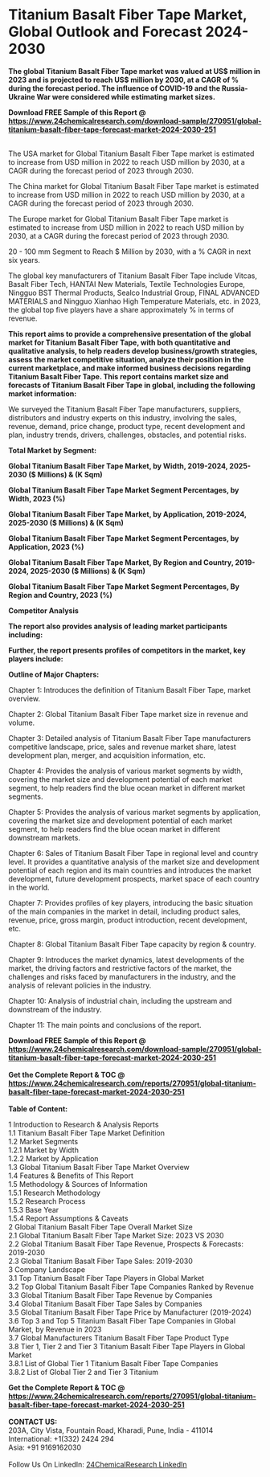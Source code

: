 <h1>Titanium Basalt Fiber Tape Market, Global Outlook and Forecast 2024-2030</h1><p><strong>The global Titanium Basalt Fiber Tape market was valued at US$ million in 2023 and is projected to reach US$ million by 2030, at a CAGR of % during the forecast period. The influence of COVID-19 and the Russia-Ukraine War were considered while estimating market sizes.</strong></p><p>
</p><p></p><div><b>Download FREE Sample of this Report @ 
            <a href="https://www.24chemicalresearch.com/download-sample/270951/global-titanium-basalt-fiber-tape-forecast-market-2024-2030-251">
            https://www.24chemicalresearch.com/download-sample/270951/global-titanium-basalt-fiber-tape-forecast-market-2024-2030-251</a></b></div><br><p>
</p><p>The USA market for Global Titanium Basalt Fiber Tape market is estimated to increase from USD million in 2022 to reach USD million by 2030, at a CAGR during the forecast period of 2023 through 2030.</p><p>
</p><p>The China market for Global Titanium Basalt Fiber Tape market is estimated to increase from USD million in 2022 to reach USD million by 2030, at a CAGR during the forecast period of 2023 through 2030.</p><p>
</p><p>The Europe market for Global Titanium Basalt Fiber Tape market is estimated to increase from USD million in 2022 to reach USD million by 2030, at a CAGR during the forecast period of 2023 through 2030.</p><p>
20 - 100 mm Segment to Reach $ Million by 2030, with a % CAGR in next six years.</p><p>
The global key manufacturers of Titanium Basalt Fiber Tape include Vitcas, Basalt Fiber Tech, HANTAI New Materials, Textile Technologies Europe, Ningguo BST Thermal Products, Sealco Industrial Group, FINAL ADVANCED MATERIALS and Ningguo Xianhao High Temperature Materials, etc. in 2023, the global top five players have a share approximately % in terms of revenue.</p><p>
<strong>This report aims to provide a comprehensive presentation of the global market for Titanium Basalt Fiber Tape, with both quantitative and qualitative analysis, to help readers develop business/growth strategies, assess the market competitive situation, analyze their position in the current marketplace, and make informed business decisions regarding Titanium Basalt Fiber Tape. This report contains market size and forecasts of Titanium Basalt Fiber Tape in global, including the following market information:</strong></p><p>
</p><p>
</p><p>We surveyed the Titanium Basalt Fiber Tape manufacturers, suppliers, distributors and industry experts on this industry, involving the sales, revenue, demand, price change, product type, recent development and plan, industry trends, drivers, challenges, obstacles, and potential risks.</p><p>
<strong>Total Market by Segment:</strong></p><p>
<strong>Global Titanium Basalt Fiber Tape Market, by Width, 2019-2024, 2025-2030 ($ Millions) &amp; (K Sqm)</strong></p><p>
<strong>Global Titanium Basalt Fiber Tape Market Segment Percentages, by Width, 2023 (%)</strong></p><p>
</p><p>
<strong>Global Titanium Basalt Fiber Tape Market, by Application, 2019-2024, 2025-2030 ($ Millions) &amp; (K Sqm)</strong></p><p>
<strong>Global Titanium Basalt Fiber Tape Market Segment Percentages, by Application, 2023 (%)</strong></p><p>
</p><p>
<strong>Global Titanium Basalt Fiber Tape Market, By Region and Country, 2019-2024, 2025-2030 ($ Millions) &amp; (K Sqm)</strong></p><p>
<strong>Global Titanium Basalt Fiber Tape Market Segment Percentages, By Region and Country, 2023 (%)</strong></p><p>
</p><p>
<strong>Competitor Analysis</strong></p><p>
<strong>The report also provides analysis of leading market participants including:</strong></p><p>
</p><p>
<strong>Further, the report presents profiles of competitors in the market, key players include:</strong></p><p>
</p><p>
<strong>Outline of Major Chapters:</strong></p><p>
</p><p>Chapter 1: Introduces the definition of Titanium Basalt Fiber Tape, market overview.</p><p>
Chapter 2: Global Titanium Basalt Fiber Tape market size in revenue and volume.</p><p>
Chapter 3: Detailed analysis of Titanium Basalt Fiber Tape manufacturers competitive landscape, price, sales and revenue market share, latest development plan, merger, and acquisition information, etc.</p><p>
Chapter 4: Provides the analysis of various market segments by width, covering the market size and development potential of each market segment, to help readers find the blue ocean market in different market segments.</p><p>
Chapter 5: Provides the analysis of various market segments by application, covering the market size and development potential of each market segment, to help readers find the blue ocean market in different downstream markets.</p><p>
Chapter 6: Sales of Titanium Basalt Fiber Tape in regional level and country level. It provides a quantitative analysis of the market size and development potential of each region and its main countries and introduces the market development, future development prospects, market space of each country in the world.</p><p>
Chapter 7: Provides profiles of key players, introducing the basic situation of the main companies in the market in detail, including product sales, revenue, price, gross margin, product introduction, recent development, etc.</p><p>
Chapter 8: Global Titanium Basalt Fiber Tape capacity by region &amp; country.</p><p>
Chapter 9: Introduces the market dynamics, latest developments of the market, the driving factors and restrictive factors of the market, the challenges and risks faced by manufacturers in the industry, and the analysis of relevant policies in the industry.</p><p>
Chapter 10: Analysis of industrial chain, including the upstream and downstream of the industry.</p><p>
Chapter 11: The main points and conclusions of the report.</p><div><b>Download FREE Sample of this Report @ 
            <a href="https://www.24chemicalresearch.com/download-sample/270951/global-titanium-basalt-fiber-tape-forecast-market-2024-2030-251">
            https://www.24chemicalresearch.com/download-sample/270951/global-titanium-basalt-fiber-tape-forecast-market-2024-2030-251</a></b></div><br><div><b>Get the Complete Report & TOC @ 
            <a href="https://www.24chemicalresearch.com/reports/270951/global-titanium-basalt-fiber-tape-forecast-market-2024-2030-251">
            https://www.24chemicalresearch.com/reports/270951/global-titanium-basalt-fiber-tape-forecast-market-2024-2030-251</a></b></div><br>
            <b>Table of Content:</b><p>1 Introduction to Research & Analysis Reports<br />
    1.1 Titanium Basalt Fiber Tape Market Definition<br />
    1.2 Market Segments<br />
        1.2.1 Market by Width<br />
        1.2.2 Market by Application<br />
    1.3 Global Titanium Basalt Fiber Tape Market Overview<br />
    1.4 Features & Benefits of This Report<br />
    1.5 Methodology & Sources of Information<br />
        1.5.1 Research Methodology<br />
        1.5.2 Research Process<br />
        1.5.3 Base Year<br />
        1.5.4 Report Assumptions & Caveats<br />
2 Global Titanium Basalt Fiber Tape Overall Market Size<br />
    2.1 Global Titanium Basalt Fiber Tape Market Size: 2023 VS 2030<br />
    2.2 Global Titanium Basalt Fiber Tape Revenue, Prospects & Forecasts: 2019-2030<br />
    2.3 Global Titanium Basalt Fiber Tape Sales: 2019-2030<br />
3 Company Landscape<br />
    3.1 Top Titanium Basalt Fiber Tape Players in Global Market<br />
    3.2 Top Global Titanium Basalt Fiber Tape Companies Ranked by Revenue<br />
    3.3 Global Titanium Basalt Fiber Tape Revenue by Companies<br />
    3.4 Global Titanium Basalt Fiber Tape Sales by Companies<br />
    3.5 Global Titanium Basalt Fiber Tape Price by Manufacturer (2019-2024)<br />
    3.6 Top 3 and Top 5 Titanium Basalt Fiber Tape Companies in Global Market, by Revenue in 2023<br />
    3.7 Global Manufacturers Titanium Basalt Fiber Tape Product Type<br />
    3.8 Tier 1, Tier 2 and Tier 3 Titanium Basalt Fiber Tape Players in Global Market<br />
        3.8.1 List of Global Tier 1 Titanium Basalt Fiber Tape Companies<br />
        3.8.2 List of Global Tier 2 and Tier 3 Titanium</p><div><b>Get the Complete Report & TOC @ 
            <a href="https://www.24chemicalresearch.com/reports/270951/global-titanium-basalt-fiber-tape-forecast-market-2024-2030-251">
            https://www.24chemicalresearch.com/reports/270951/global-titanium-basalt-fiber-tape-forecast-market-2024-2030-251</a></b></div><br><b>CONTACT US:</b><br>
            203A, City Vista, Fountain Road, Kharadi, Pune, India - 411014<br>
            International: +1(332) 2424 294<br>
            Asia: +91 9169162030 <br><br>
            Follow Us On LinkedIn: <a href="https://www.linkedin.com/company/24chemicalresearch/">24ChemicalResearch LinkedIn</a>